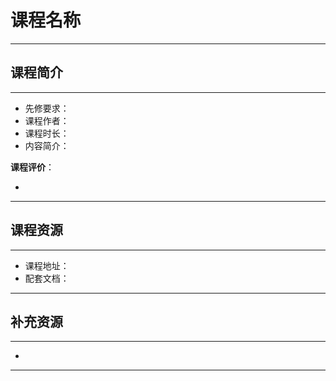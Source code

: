 # 课程名称

****

## 课程简介

****

- 先修要求：
- 课程作者：
- 课程时长：
- 内容简介：

**课程评价**：

* 

<!-- 介绍学习该门课程主观感受，内容包括但不限于：
    （1）课程覆盖的知识点范围
    （2）与同类课程相比它的优势与特点
    （3）学习这门课程的体验与感受
    （4）自学这门课的注意点（踩过的坑、难度预警等等）
    （5）... ...
-->

****

## 课程资源

****

- 课程地址：
- 配套文档：

****

## 补充资源

****

* 

****